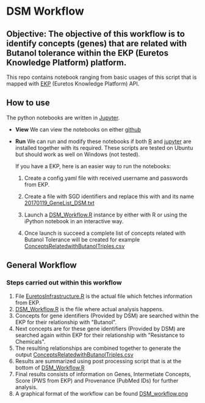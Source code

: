 # DSM Workflow

## Objective: The objective of this workflow is to identify concepts (genes) that are related with Butanol tolerance within the EKP (Euretos Knowledge Platform) platform.


This repo contains notebook ranging from basic usages of this script that is mapped with [EKP](http://www.euretos.com/EKPlatform.php) (Euretos Knowledge Platform) API.

## How to use

The python notebooks are written in [Jupyter](http://jupyter.org/).

- **View** We can view the notebooks on either
  [github](https://github.com/DTL-FAIRData/ODEX4all-UseCases/blob/master/DSM/src/DSM_workflow.ipynb)

- **Run** We can run and modify these notebooks if both [R](https://www.r-project.org/) and [jupyter](http://jupyter.org/) are installed together with its required. These scripts are tested on Ubuntu but should work as well on Windows (not tested).

  If you have a EKP, here is an easier way to run the notebooks:
  
  1. Create a config.yaml file with received username and passwords from EKP. 
  
  2. Create a file with SGD identifiers and replace this with and its name [20170119_GeneList_DSM.txt](https://github.com/DTL-FAIRData/ODEX4all-UseCases/blob/master/DSM/src/20170119_GeneList_DSM.txt)

  1.  Launch a [DSM_Workflow.R](https://github.com/DTL-FAIRData/ODEX4all-UseCases/blob/master/DSM/src/DSM_workflow.R) instance by either with R or using the iPython notebook in an interactive way.

  2.  Once launch is succeed a complete list of concepts related with Butanol Tolerance will be created for example [ConceptsRelatedwithButanolTriples.csv](https://github.com/DTL-FAIRData/ODEX4all-UseCases/blob/master/DSM/src/ConceptsRelatedwithButanolTriples.csv)

## General Workflow
### Steps carried out within this workflow
1. File [EuretosInfrastructure.R](https://github.com/DTL-FAIRData/ODEX4all-UseCases/blob/master/DSM/src/EuretosInfrastructure.R) is the actual file which fetches information from EKP.
2. [DSM_Workflow.R](https://github.com/DTL-FAIRData/ODEX4all-UseCases/blob/master/DSM/src/DSM_workflow.R) is the file where actual analysis happens.
3. Concepts for gene identifiers (Provided by DSM) are searched within the EKP for their relationship with "Butanol".
4. Next concepts are for these gene identifiers (Provided by DSM) are searched again within EKP for their relationship with "Resistance to Chemicals".
5. The resulting relationships are combined together to generate the output [ConceptsRelatedwithButanolTriples.csv](https://github.com/DTL-FAIRData/ODEX4all-UseCases/blob/master/DSM/src/ConceptsRelatedwithButanolTriples.csv)
6. Results are summarized using post processing script that is at the bottom of [DSM_Workflow.R](https://github.com/DTL-FAIRData/ODEX4all-UseCases/blob/master/DSM/src/DSM_workflow.R)
7. Final results consists of information on Genes, Intermetiate Concepts, Score (PWS from EKP) and Provenance (PubMed IDs) for further analysis.
8. A graphical format of the workflow can be found [DSM_workflow.png](https://github.com/DTL-FAIRData/ODEX4all-UseCases/blob/master/DSM/src/DSM_workflow.png)
